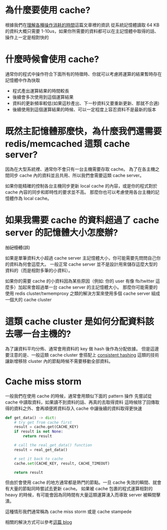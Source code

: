 # 為什麼要使用 cache?

根據我們在[理解各種操作消耗的時間](optimization/operation-costs.md)這篇文章裡的資訊
從系統記憶體讀取 64 KB 的資料大概只需要 1-10us，如果你所需要的資料都可以在主記憶體中取得的話、操作上一定是相對快的

# 什麼時候會使用 cache?

通常你的程式中操作符合下面所有的特徵時、你就可以考慮將運算的結果暫時存在記憶體中作為快取

* 程式產出運算結果的時間較長
* 後續會多次使用到這個運算結果
* 資料的更新頻率較低(如果這秒產出、下一秒資料又要重新更新、那就不合適)
* 後續使用到這個運算結果的時候、可以一定程度上容忍資料不是最新的版本

# 既然主記憶體那麼快，為什麼我們還需要 redis/memcached 這類 cache server?

因為在大型系統裡、通常你不會只有一台主機需要存取 cache。
為了在各主機之間同步 cache 內的資料並且共用、所以我們會需要這類 cache server。

如果你能精確的控制各台主機同步更新 local cache 的內容，或是你的程式對於 cache 內容的同步和即時性的要求並不高。
那麼你也可以考慮使用各台主機的記憶體作為 local cache。

# 如果我需要 cache 的資料超過了 cache server 的記憶體大小怎麼辦?

~~加記憶體~~(誤)

如果是單筆資料大小超過 cache server 主記憶體大小，你可能需要先問問自己你的資料為何會這麼大。
一般正常 cache server 並不是設計用來儲存這麼大型的資料的（而是相對多筆的小資料）。

如果你的需要 cache 的小資料因為某些原因（例如: 你的 user 有像 fb/twitter 這麼多）加起來會超過單一台 cache server 的主記憶體大小。
那麼你可能需要的使用 redis cluster/twmemproxy 之類的解決方案來使用多個 cache server 組成一個大的 cache cluster

# 這類 cache cluster 是如何分配資料該去哪一台主機的?

為了讓資料平均分佈、通常會用資料的 key 做 hash 後作為分配依據。
但是這邊要注意的是、一般這類 cache cluster 會搭配上 [consistent hashing](https://zh.wikipedia.org/wiki/%E4%B8%80%E8%87%B4%E5%93%88%E5%B8%8C) 這類的技術讓新增移除 cluster 內的節點時候不需要移動全部資料。

# Cache miss storm

一般我們在使用 cache 的時候，通常會用類似下面的 pattern 操作
先嘗試從 cache 中讀取資料，如果讀不到資料的話、再真的去取得資料
這時候除了回傳取得的資料之外、會再順便將資料存入 cache 中讓後續的資料取得更快速


```python
def get_data() -> dict:
    # try get from cache first
    result = cache.get(CACHE_KEY)
    if result is not None:
        return result

    # call the real_get_data() function
    result = real_get_data()

    # set it back to cache
    cache.set(CACHE_KEY, result, CACHE_TIMEOUT)

    return result
```

但由於會使用 cache 的地方通常都是熱門的節點。一旦 cache 失效的瞬間、就會有大量的節點同時嘗試去更新 cache。
如果被 cache 包裹的程式運算相對的 heavy 的時候，有可能會因為同時間有大量這類運算湧入而導致 server 被瞬間擊潰。

這種情形我們通常稱為 cache miss storm 或是 cache stampede

相關的解決方式可以參考[這篇 blog](https://www.percona.com/blog/2010/09/10/cache-miss-storm/)
